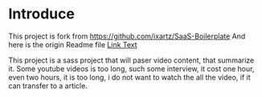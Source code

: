 # Introduce
This project is fork from https://github.com/ixartz/SaaS-Boilerplate And here is the origin Readme file [Link Text](./doc/project_introduce.md)

This project is a sass project that will paser video content, that summarize it. Some youtube videos is too long, such some interview, it cost one hour, even two hours, it is too long, i do not want to watch the all the video, if it can transfer to a article.
